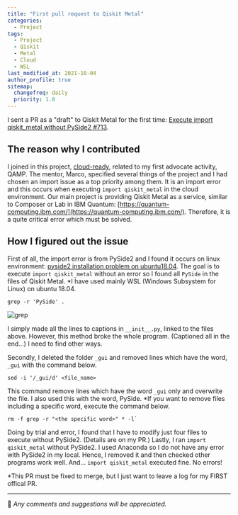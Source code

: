 ```yaml
---
title: "First pull request to Qiskit Metal"
categories:
  - Project
tags:
  - Project
  - Qiskit
  - Metal
  - Cloud
  - WSL
last_modified_at: 2021-10-04
author_profile: true
sitemap:
  changefreq: daily
  priority: 1.0
---
```


I sent a PR as a "draft" to Qiskit Metal for the first time:
[Execute import qiskit_metal without PySide2 #713](https://github.com/Qiskit/qiskit-metal/pull/713).

## The reason why I contributed

I joined in this project, [cloud-ready](https://github.com/qiskit-advocate/qamp-fall-21/issues/16), related to my first advocate activity, QAMP.
The mentor, Marco, specified several things of the project and I had chosen an import issue as a top priority among them.
It is an import error and this occurs when executing `import qiskit_metal` in the cloud environment.
Our main project is providing Qiskit Metal as a service, similar to Composer or Lab in IBM Quantum: [https://quantum-computing.ibm.com/](https://quantum-computing.ibm.com/).
Therefore, it is a quite critical error which must be solved.

## How I figured out the issue

First of all, the import error is from PySide2 and I found it occurs on linux environment:
[pyside2 installation problem on ubuntu18.04](https://stackoverflow.com/questions/63186438/pyside2-installation-problem-on-ubuntu18-04-python-3-8-3-on-anaconda).
The goal is to execute `import qiskit_metal` without an error so I found all `PySide` in the files of Qiskit Metal.
*I have used mainly WSL (Windows Subsystem for Linux) on ubuntu 18.04.

```
grep -r 'PySide' .
```

![grep](https://user-images.githubusercontent.com/62553200/135808167-83631dcc-c9e7-47fe-94f8-fd174a58ec4c.png)

I simply made all the lines to captions in `__init__.py`, linked to the files above.
However, this method broke the whole program. (Captioned all in the end...)
I need to find other ways.

Secondly, I deleted the folder `_gui`
and removed lines which have the word, `_gui` with the command below.

```
sed -i '/_gui/d' <file_name>
```

This command remove lines which have the word `_gui` only and overwrite the file.
I also used this with the word, PySide.
*If you want to remove files including a specific word, execute the command below.

```
rm -f grep -r "<the specific word>" * -l`
```

Doing by trial and error, I found that I have to modify just four files to execute without PySide2.
(Details are on my PR.)
Lastly, I ran `import qiskit_metal` without PySide2.
I used Anaconda so I do not have any error with PySide2 in my local.
Hence, I removed it and then checked other programs work well.
And... `import qiskit_metal` executed fine. No errors!

*This PR must be fixed to merge, but I just want to leave a log for my FIRST offical PR.

---

💬 _Any comments and suggestions will be appreciated._
